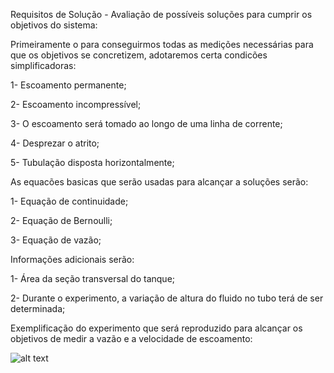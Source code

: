 Requisitos de Solução - Avaliação de possíveis soluções para cumprir os objetivos do sistema:

Primeiramente o para conseguirmos todas as medições necessárias para que os objetivos se concretizem, adotaremos certa condicões simplificadoras:

1- Escoamento permanente;

2- Escoamento incompressível;

3- O escoamento será tomado ao longo de uma linha de corrente;

4- Desprezar o atrito;

5- Tubulação disposta horizontalmente;

As equacões basicas que serão usadas para alcançar a soluções serão:

1- Equação de continuidade;

2- Equação de Bernoulli;

3- Equação de vazão;

Informações adicionais serão:

1- Área da seção transversal do tanque;

2- Durante o experimento, a variação de altura do fluido no tubo terá de ser determinada;

Exemplificação do experimento que será reproduzido para alcançar os objetivos de medir a vazão e a velocidade de escoamento:

![alt text](http://1.bp.blogspot.com/-lchp2UI4fHo/VSl2spb5SDI/AAAAAAAAC04/arjO0FR3PKw/s1600/Capturar1F.PNG)
